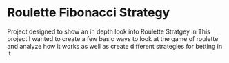 # Roulette Fibonacci Strategy
 Project designed to show an in depth look into Roulette Stratgey
 in This project I wanted to create a few basic ways to look at the game of roulette and analyze how it works as well as create different strategies for betting in it

 
